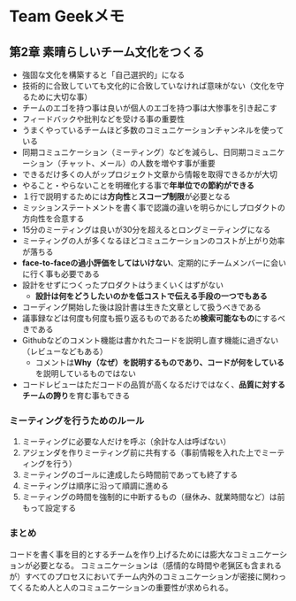 # Team Geekメモ
## 第2章 素晴らしいチーム文化をつくる
- 強固な文化を構築すると「自己選択的」になる
- 技術的に合致していても文化的に合致していなければ意味がない（文化を守るために大切な事）
- チームのエゴを持つ事は良いが個人のエゴを持つ事は大惨事を引き起こす
- フィードバックや批判などを受ける事の重要性
- うまくやっているチームほど多数のコミュニケーションチャンネルを使っている
- 同期コミュニケーション（ミーティング）などを減らし、日同期コミュニケーション（チャット、メール）の人数を増やす事が重要
- できるだけ多くの人がップロジェクト文章から情報を取得できるかが大切
- やること・やらないことを明確化する事で**年単位での節約ができる**
- １行で説明するためには**方向性**と**スコープ制限**が必要となる
- ミッションステートメントを書く事で認識の違いを明らかにしプロダクトの方向性を合意する
- 15分のミーティングは良いが30分を超えるとロングミーティングになる
- ミーティングの人が多くなるほどコミュニケーションのコストが上がり効率が落ちる
- **face-to-faceの過小評価をしてはいけない**、定期的にチームメンバーに会いに行く事も必要である
- 設計をせずにつくったプロダクトはうまくいくはずがない
  - **設計は何をどうしたいのかを低コストで伝える手段の一つでもある**
- コーディング開始した後は設計書は生きた文章として扱うべきである
- 議事録などは何度も何度も振り返るものであるため**検索可能なもの**にするべきである
- Githubなどのコメント機能は書かれたコードを説明し直す機能に過ぎない（レビューなどもある）
  - コメントは**Why（なぜ）**を説明するものであり、コードが**何をしている**を説明しているものではない
- コードレビューはただコードの品質が高くなるだけではなく、**品質に対するチームの誇り**を育む事もできる

### ミーティングを行うためのルール
1. ミーティングに必要な人だけを呼ぶ（余計な人は呼ばない）
2. アジェンダを作りミーティング前に共有する（事前情報を入れた上でミーティングを行う）
3. ミーティングのゴールに達成したら時間前であっても終了する
4. ミーティングは順序に沿って順調に進める
5. ミーティングの時間を強制的に中断するもの（昼休み、就業時間など）は前もって設定する

### まとめ
コードを書く事を目的とするチームを作り上げるためには膨大なコミュニケーションが必要となる。
コミュニケーションは（感情的な時間や老猟区も含まれるが）すべてのプロセスにおいてチーム内外のコミュニケーションが密接に関わってくるため人と人のコミュニケーションの重要性が求められる。
